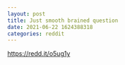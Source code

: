 ```yaml
--- 
layout: post 
title: Just smooth brained question 
date: 2021-06-22 1624388318 
categories: reddit 
--- 
```

https://redd.it/o5ug1y